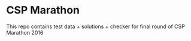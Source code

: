 # CSP Marathon

This repo contains test data + solutions + checker for final round of CSP Marathon 2016
